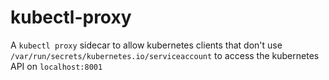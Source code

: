 # kubectl-proxy

A `kubectl proxy` sidecar to allow kubernetes clients that don't use `/var/run/secrets/kubernetes.io/serviceaccount` to access the kubernetes API on `localhost:8001`
